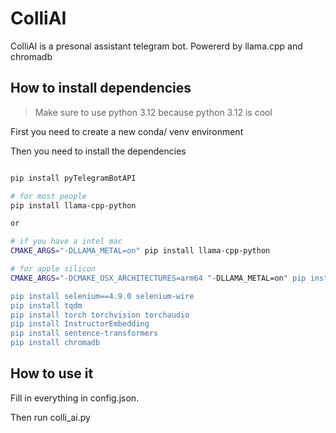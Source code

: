 # ColliAI

ColliAI is a presonal assistant telegram bot. Powererd by llama.cpp and chromadb

## How to install dependencies

> Make sure to use python 3.12 because python 3.12 is cool

First you need to create a new conda/ venv environment

Then you need to install the dependencies

```sh

pip install pyTelegramBotAPI

# for most people
pip install llama-cpp-python

or

# if you have a intel mac
CMAKE_ARGS="-DLLAMA_METAL=on" pip install llama-cpp-python

# for apple silicon
CMAKE_ARGS="-DCMAKE_OSX_ARCHITECTURES=arm64 "-DLLAMA_METAL=on" pip install llama-cpp-python

pip install selenium==4.9.0 selenium-wire
pip install tqdm
pip install torch torchvision torchaudio
pip install InstructorEmbedding
pip install sentence-transformers
pip install chromadb
```

## How to use it

Fill in everything in config.json.

Then run colli_ai.py
